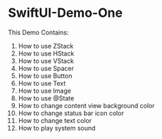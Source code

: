 # SwiftUI-Demo-One

This Demo Contains:

1. How to use ZStack
2. How to use HStack
3. How to use VStack
4. How to use Spacer
5. How to use Button
6. How to use Text
7. How to use Image
8. How to use @State
9. How to change content view background color
10. How to change status bar icon color
11. How to change text color
12. How to play system sound
